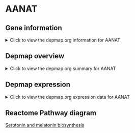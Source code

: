 <h1>AANAT</h1>

<h2>Gene information</h2>
<details>
  <summary>Click to view the depmap.org information for AANAT</summary>
  <iframe src="https://depmap.org/portal/gene/AANAT?tab=about" style="border:none;width:100%;height:800px"></iframe>
</details>

<h2>Depmap overview</h2>
<details>
  <summary>Click to view the depmap.org summary for AANAT</summary>
  <iframe src="https://depmap.org/portal/gene/AANAT?tab=overview" style="border:none;width:100%;height:800px"></iframe>
</details>

<h2>Depmap expression</h2>
<details>
  <summary>Click to view the depmap.org expression data for AANAT</summary>
  <iframe src="https://depmap.org/portal/gene/AANAT?tab=characterization" style="border:none;width:100%;height:800px"></iframe>
</details>



<h2>Reactome Pathway diagram</h2>
<a href="https://reactome.org/PathwayBrowser/#/R-HSA-209931" target="_BLANK">Serotonin and melatonin biosynthesis</a>



